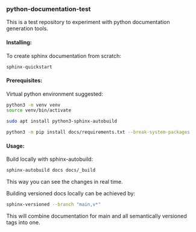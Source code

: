 ### python-documentation-test

This is a test repository to experiment with python documentation generation tools.

#### Installing:

To create sphinx documentation from scratch:
```bash
sphinx-quickstart
```

#### Prerequisites:

Virtual python environment suggested:

```bash
python3 -m venv venv
source venv/bin/activate
```

```bash
sudo apt install python3-sphinx-autobuild
```

```bash
python3 -m pip install docs/requirements.txt --break-system-packages
```

#### Usage:

Build locally with sphinx-autobuild:

```bash
sphinx-autobuild docs docs/_build
```

This way you can see the changes in real time.

Building versioned docs locally can be achieved by:

```bash
sphinx-versioned --branch "main,v*"
```

This will combine documentation for main and all semantically versioned tags into one.
